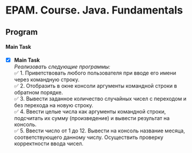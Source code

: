 # EPAM. Course. Java. Fundamentals
## Program       
#### Main Task
- [X] **Main Task**   
_Реализовать следующие программы:_    
:white_check_mark: 1. Приветствовать любого пользователя при вводе его имени через командную строку.    
:white_check_mark: 2. Отобразить в окне консоли аргументы командной строки в обратном порядке.    
:white_check_mark: 3. Вывести заданное количество случайных чисел с переходом и без перехода на новую строку.    
:white_check_mark: 4. Ввести целые числа как аргументы командной строки, подсчитать их сумму (произведение) и вывести результат на консоль.    
:white_check_mark: 5. Ввести число от 1 до 12. Вывести на консоль название месяца, соответствующего данному числу. Осуществить проверку корректности ввода чисел.    
